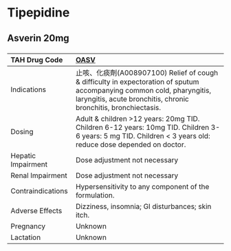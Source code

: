 # Tipepidine

## Asverin 20mg

##### 

| TAH Drug Code      | [OASV](https://www.tahsda.org.tw/drugs/hissearch.php?drug_code=OASV)                                                                                                                      |
|:-------------------|:------------------------------------------------------------------------------------------------------------------------------------------------------------------------------------------|
| Indications        | 止咳、化痰劑(A008907100) Relief of cough & difficulty in expectoration of sputum accompanying common cold, pharyngitis, laryngitis, acute bronchitis, chronic bronchitis, bronchiectasis. |
| Dosing             | Adult & children >12 years: 20mg TID. Children 6-12 years: 10mg TID. Children 3-6 years: 5 mg TID. Children < 3 years old: reduce dose depended on doctor.                                |
| Hepatic Impairment | Dose adjustment not necessary                                                                                                                                                             |
| Renal Impairment   | Dose adjustment not necessary                                                                                                                                                             |
| Contraindications  | Hypersensitivity to any component of the formulation.                                                                                                                                     |
| Adverse Effects    | Dizziness, insomnia; GI disturbances; skin itch.                                                                                                                                          |
| Pregnancy          | Unknown                                                                                                                                                                                   |
| Lactation          | Unknown                                                                                                                                                                                   |

